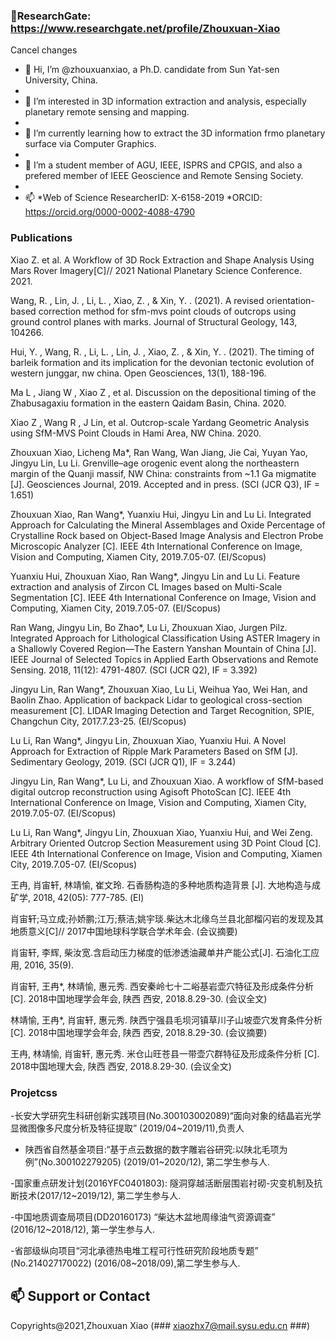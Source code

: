 ### 🌱ResearchGate: https://www.researchgate.net/profile/Zhouxuan-Xiao
Cancel changes

- 👋 Hi, I’m @zhouxuanxiao, a Ph.D. candidate from Sun Yat-sen University, China.
- 
- 👀 I’m interested in 3D information extraction and analysis, especially planetary remote sensing and mapping.
- 
- 🌱 I’m currently learning how to extract the 3D information frmo planetary surface via Computer Graphics.
- 
- 💞️ I’m a student member of AGU, IEEE, ISPRS and CPGIS, and also a prefered member of IEEE Geoscience and Remote Sensing Society. 
- 
- 📫 *Web of Science ResearcherID: X-6158-2019 *ORCID: https://orcid.org/0000-0002-4088-4790

### Publications

Xiao Z. et al. A Workflow of 3D Rock Extraction and Shape Analysis Using Mars Rover Imagery[C]// 2021 National Planetary Science Conference. 2021.

Wang, R. , Lin, J. , Li, L. , Xiao, Z. , & Xin, Y. . (2021). A revised orientation-based correction method for sfm-mvs point clouds of outcrops using ground control planes with marks. Journal of Structural Geology, 143, 104266.

Hui, Y. , Wang, R. , Li, L. , Lin, J. , Xiao, Z. , & Xin, Y. . (2021). The timing of barleik formation and its implication for the devonian tectonic evolution of western junggar, nw china. Open Geosciences, 13(1), 188-196.

Ma L , Jiang W , Xiao Z , et al. Discussion on the depositional timing of the Zhabusagaxiu formation in the eastern Qaidam Basin, China. 2020.

Xiao Z , Wang R , J Lin, et al. Outcrop-scale Yardang Geometric Analysis using SfM-MVS Point Clouds in Hami Area, NW China. 2020.

Zhouxuan Xiao, Licheng Ma*, Ran Wang, Wan Jiang, Jie Cai, Yuyan Yao, Jingyu Lin, Lu Li. Grenville–age orogenic event along the northeastern margin of the Quanji massif, NW China: constraints from ~1.1 Ga migmatite [J]. Geosciences Journal, 2019. Accepted and in press. (SCI (JCR Q3), IF = 1.651)

Zhouxuan Xiao, Ran Wang*, Yuanxiu Hui, Jingyu Lin and Lu Li. Integrated Approach for Calculating the Mineral Assemblages and Oxide Percentage of Crystalline Rock based on Object-Based Image Analysis and Electron Probe Microscopic Analyzer [C]. IEEE 4th International Conference on Image, Vision and Computing, Xiamen City, 2019.7.05-07. (EI/Scopus)

Yuanxiu Hui, Zhouxuan Xiao, Ran Wang*, Jingyu Lin and Lu Li. Feature extraction and analysis of Zircon CL Images based on Multi-Scale Segmentation [C]. IEEE 4th International Conference on Image, Vision and Computing, Xiamen City, 2019.7.05-07. (EI/Scopus)

Ran Wang, Jingyu Lin, Bo Zhao*, Lu Li, Zhouxuan Xiao, Jurgen Pilz. Integrated Approach for Lithological Classification Using ASTER Imagery in a Shallowly Covered Region—The Eastern Yanshan Mountain of China [J]. IEEE Journal of Selected Topics in Applied Earth Observations and Remote Sensing. 2018, 11(12): 4791-4807. (SCI (JCR Q2), IF = 3.392)

Jingyu Lin, Ran Wang*, Zhouxuan Xiao, Lu Li, Weihua Yao, Wei Han, and Baolin Zhao. Application of backpack Lidar to geological cross-section measurement [C]. LIDAR Imaging Detection and Target Recognition, SPIE, Changchun City, 2017.7.23-25. (EI/Scopus)

Lu Li, Ran Wang*, Jingyu Lin, Zhouxuan Xiao, Yuanxiu Hui. A Novel Approach for Extraction of Ripple Mark Parameters Based on SfM [J]. Sedimentary Geology, 2019. (SCI (JCR Q1), IF = 3.244)

Jingyu Lin, Ran Wang*, Lu Li, and Zhouxuan Xiao. A workflow of SfM-based digital outcrop reconstruction using Agisoft PhotoScan [C]. IEEE 4th International Conference on Image, Vision and Computing, Xiamen City, 2019.7.05-07. (EI/Scopus)

Lu Li, Ran Wang*, Jingyu Lin, Zhouxuan Xiao, Yuanxiu Hui, and Wei Zeng. Arbitrary Oriented Outcrop Section Measurement using 3D Point Cloud [C]. IEEE 4th International Conference on Image, Vision and Computing, Xiamen City, 2019.7.05-07. (EI/Scopus)

王冉, 肖宙轩, 林靖愉, 崔文玲. 石香肠构造的多种地质构造背景 [J]. 大地构造与成矿学, 2018, 42(05): 777-785. (EI)

肖宙轩;马立成;孙娇鹏;江万;蔡洁;姚宇琰.柴达木北缘乌兰县北部榴闪岩的发现及其地质意义[C]// 2017中国地球科学联合学术年会. (会议摘要)

肖宙轩, 李辉, 柴汝宽.含启动压力梯度的低渗透油藏单井产能公式[J]. 石油化工应用, 2016, 35(9).

肖宙轩, 王冉*, 林靖愉, 惠元秀. 西安秦岭七十二峪基岩壶穴特征及形成条件分析 [C]. 2018中国地理学会年会, 陕西 西安, 2018.8.29-30. (会议全文)

林靖愉, 王冉*, 肖宙轩, 惠元秀. 陕西宁强县毛坝河镇草川子山坡壶穴发育条件分析 [C]. 2018中国地理学会年会, 陕西 西安, 2018.8.29-30. (会议摘要)

王冉, 林靖愉, 肖宙轩, 惠元秀. 米仓山旺苍县一带壶穴群特征及形成条件分析 [C]. 2018中国地理大会, 陕西 西安, 2018.8.29-30. (会议全文)

### Projetcss

-长安大学研究生科研创新实践项目(No.300103002089)“面向对象的结晶岩光学显微图像多尺度分析及特征提取” (2019/04~2019/11),负责人

-	陕西省自然基金项目:“基于点云数据的数字雕岩谷研究:以陕北毛项为例”(No.300102279205) (2019/01~2020/12), 第二学生参与人. 

-国家重点研发计划(2016YFC0401803): 隧洞穿越活断层围岩衬砌-灾变机制及抗断技术(2017/12~2019/12), 第二学生参与人.

-中国地质调查局项目(DD20160173) “柴达木盆地周缘油气资源调查” (2016/12~2018/12), 第一学生参与人.

-省部级纵向项目“河北承德热电堆工程可行性研究阶段地质专题” (No.214027170022) (2016/08~2018/09),第二学生参与人. 


## 📫 Support or Contact

Copyrights@2021,Zhouxuan Xiao (### xiaozhx7@mail.sysu.edu.cn ###)
